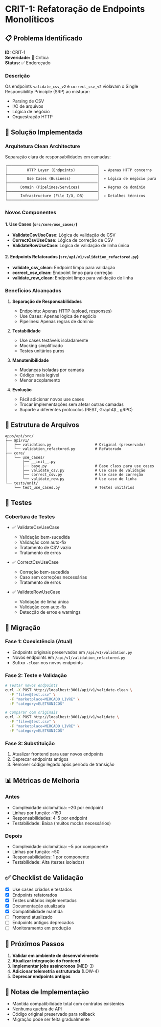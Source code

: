 # CRIT-1: Refatoração de Endpoints Monolíticos

## 📋 Problema Identificado
**ID:** CRIT-1  
**Severidade:** 🔴 Crítica  
**Status:** ✅ Endereçado  

### Descrição
Os endpoints `validate_csv_v2` e `correct_csv_v2` violavam o Single Responsibility Principle (SRP) ao misturar:
- Parsing de CSV
- I/O de arquivos
- Lógica de negócio
- Orquestração HTTP

## 🎯 Solução Implementada

### Arquitetura Clean Architecture
Separação clara de responsabilidades em camadas:

```
┌─────────────────────────────────────────┐
│         HTTP Layer (Endpoints)          │  ← Apenas HTTP concerns
├─────────────────────────────────────────┤
│         Use Cases (Business)            │  ← Lógica de negócio pura
├─────────────────────────────────────────┤
│      Domain (Pipelines/Services)        │  ← Regras de domínio
├─────────────────────────────────────────┤
│      Infrastructure (File I/O, DB)      │  ← Detalhes técnicos
└─────────────────────────────────────────┘
```

### Novos Componentes

#### 1. Use Cases (`src/core/use_cases/`)
- **ValidateCsvUseCase**: Lógica de validação de CSV
- **CorrectCsvUseCase**: Lógica de correção de CSV
- **ValidateRowUseCase**: Lógica de validação de linha única

#### 2. Endpoints Refatorados (`src/api/v1/validation_refactored.py`)
- **validate_csv_clean**: Endpoint limpo para validação
- **correct_csv_clean**: Endpoint limpo para correção
- **validate_row_clean**: Endpoint limpo para validação de linha

### Benefícios Alcançados

1. **Separação de Responsabilidades**
   - Endpoints: Apenas HTTP (upload, responses)
   - Use Cases: Apenas lógica de negócio
   - Pipelines: Apenas regras de domínio

2. **Testabilidade**
   - Use cases testáveis isoladamente
   - Mocking simplificado
   - Testes unitários puros

3. **Manutenibilidade**
   - Mudanças isoladas por camada
   - Código mais legível
   - Menor acoplamento

4. **Evolução**
   - Fácil adicionar novos use cases
   - Trocar implementações sem afetar outras camadas
   - Suporte a diferentes protocolos (REST, GraphQL, gRPC)

## 📁 Estrutura de Arquivos

```
apps/api/src/
├── api/v1/
│   ├── validation.py                    # Original (preservado)
│   └── validation_refactored.py         # Refatorado
├── core/
│   └── use_cases/
│       ├── __init__.py
│       ├── base.py                      # Base class para use cases
│       ├── validate_csv.py              # Use case de validação
│       ├── correct_csv.py               # Use case de correção
│       └── validate_row.py              # Use case de linha
└── tests/unit/
    └── test_use_cases.py                # Testes unitários

```

## 🧪 Testes

### Cobertura de Testes
- ✅ ValidateCsvUseCase
  - Validação bem-sucedida
  - Validação com auto-fix
  - Tratamento de CSV vazio
  - Tratamento de erros

- ✅ CorrectCsvUseCase
  - Correção bem-sucedida
  - Caso sem correções necessárias
  - Tratamento de erros

- ✅ ValidateRowUseCase
  - Validação de linha única
  - Validação com auto-fix
  - Detecção de erros e warnings

## 🔄 Migração

### Fase 1: Coexistência (Atual)
- Endpoints originais preservados em `/api/v1/validation.py`
- Novos endpoints em `/api/v1/validation_refactored.py`
- Sufixo `-clean` nos novos endpoints

### Fase 2: Teste e Validação
```bash
# Testar novos endpoints
curl -X POST http://localhost:3001/api/v1/validate-clean \
  -F "file=@test.csv" \
  -F "marketplace=MERCADO_LIVRE" \
  -F "category=ELETRONICOS"

# Comparar com originais
curl -X POST http://localhost:3001/api/v1/validate \
  -F "file=@test.csv" \
  -F "marketplace=MERCADO_LIVRE" \
  -F "category=ELETRONICOS"
```

### Fase 3: Substituição
1. Atualizar frontend para usar novos endpoints
2. Deprecar endpoints antigos
3. Remover código legado após período de transição

## 📊 Métricas de Melhoria

### Antes
- Complexidade ciclomática: ~20 por endpoint
- Linhas por função: ~150
- Responsabilidades: 4-5 por endpoint
- Testabilidade: Baixa (muitos mocks necessários)

### Depois
- Complexidade ciclomática: ~5 por componente
- Linhas por função: ~50
- Responsabilidades: 1 por componente
- Testabilidade: Alta (testes isolados)

## ✅ Checklist de Validação

- [x] Use cases criados e testados
- [x] Endpoints refatorados
- [x] Testes unitários implementados
- [x] Documentação atualizada
- [x] Compatibilidade mantida
- [ ] Frontend atualizado
- [ ] Endpoints antigos deprecados
- [ ] Monitoramento em produção

## 🚀 Próximos Passos

1. **Validar em ambiente de desenvolvimento**
2. **Atualizar integração do frontend**
3. **Implementar jobs assíncronos** (MED-3)
4. **Adicionar telemetria estruturada** (LOW-4)
5. **Deprecar endpoints antigos**

## 📝 Notas de Implementação

- Mantida compatibilidade total com contratos existentes
- Nenhuma quebra de API
- Código original preservado para rollback
- Migração pode ser feita gradualmente